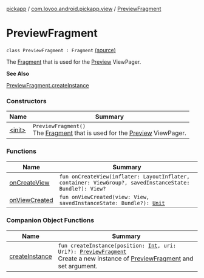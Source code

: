 [pickapp](../../index.md) / [com.lovoo.android.pickapp.view](../index.md) / [PreviewFragment](./index.md)

# PreviewFragment

`class PreviewFragment : Fragment` [(source)](https://github.com/lovoo/android-pickpic/blob/master/pickapp/pickapp/src/main/kotlin/com/lovoo/android/pickapp/view/PreviewFragment.kt#L35)

The [Fragment](#) that is used for the [Preview](../-preview/index.md) ViewPager.

**See Also**

[PreviewFragment.createInstance](create-instance.md)

### Constructors

| Name | Summary |
|---|---|
| [&lt;init&gt;](-init-.md) | `PreviewFragment()`<br>The [Fragment](#) that is used for the [Preview](../-preview/index.md) ViewPager. |

### Functions

| Name | Summary |
|---|---|
| [onCreateView](on-create-view.md) | `fun onCreateView(inflater: LayoutInflater, container: ViewGroup?, savedInstanceState: Bundle?): View?` |
| [onViewCreated](on-view-created.md) | `fun onViewCreated(view: View, savedInstanceState: Bundle?): `[`Unit`](https://kotlinlang.org/api/latest/jvm/stdlib/kotlin/-unit/index.html) |

### Companion Object Functions

| Name | Summary |
|---|---|
| [createInstance](create-instance.md) | `fun createInstance(position: `[`Int`](https://kotlinlang.org/api/latest/jvm/stdlib/kotlin/-int/index.html)`, uri: Uri?): `[`PreviewFragment`](./index.md)<br>Create a new instance of [PreviewFragment](./index.md) and set argument. |
